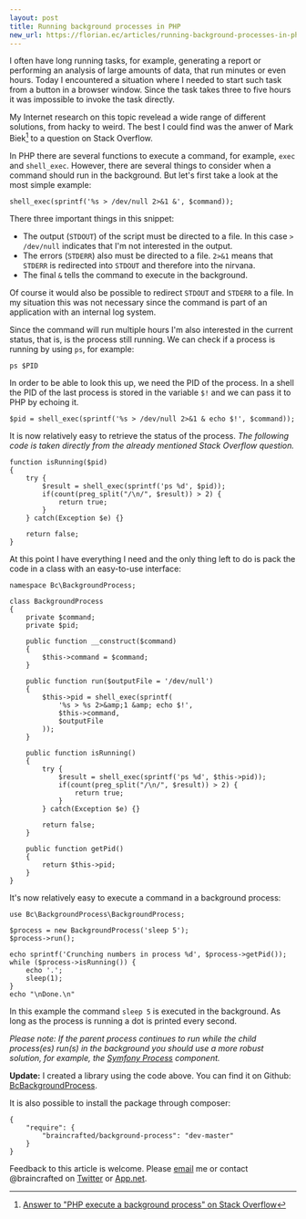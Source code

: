 ```yaml
---
layout: post
title: Running background processes in PHP
new_url: https://florian.ec/articles/running-background-processes-in-php/
---
```


I often have long running tasks, for example, generating a report or performing an analysis of large amounts of data, that run minutes or even hours. Today I encountered a situation where I needed to start such task from a button in a browser window. Since the task takes three to five hours it was impossible to invoke the task directly.

My Internet research on this topic revelead a wide range of different solutions, from hacky to weird. The best I could find was the anwer of Mark Biek[^biek] to a question on Stack Overflow.

In PHP there are several functions to execute a command, for example, `exec` and `shell_exec`. However, there are several things to consider when a command should run in the background. But let's first take a look at the most simple example:

<pre><code class="php">shell_exec(sprintf('%s > /dev/null 2>&amp;1 &amp;', $command));
</code></pre>

There three important things in this snippet:

- The output (`STDOUT`) of the script must be directed to a file. In this case `> /dev/null` indicates that I'm not interested in the output.
- The errors (`STDERR`) also must be directed to a file. `2>&1` means that `STDERR` is redirected into `STDOUT` and therefore into the nirvana.
- The final `&` tells the command to execute in the background.

Of course it would also be possible to redirect `STDOUT` and `STDERR` to a file. In my situation this was not necessary since the command is part of an application with an internal log system.

Since the command will run multiple hours I'm also interested in the current status, that is, is the process still running. We can check if a process is running by using `ps`, for example:

<pre><code class="bash">ps $PID</code></pre>

In order to be able to look this up, we need the PID of the process. In a shell the PID of the last process is stored in the variable `$!` and we can pass it to PHP by echoing it.

<pre><code class="php">$pid = shell_exec(sprintf('%s > /dev/null 2>&amp;1 &amp; echo $!', $command));</code></pre>

It is now relatively easy to retrieve the status of the process. *The following code is taken directly from the already mentioned Stack Overflow question.*

    function isRunning($pid)
    {
        try {
            $result = shell_exec(sprintf('ps %d', $pid));
            if(count(preg_split("/\n/", $result)) > 2) {
                return true;
            }
        } catch(Exception $e) {}

        return false;
    }

At this point I have everything I need and the only thing left to do is pack the code in a class with an easy-to-use interface:

    namespace Bc\BackgroundProcess;

    class BackgroundProcess
    {
        private $command;
        private $pid;

        public function __construct($command)
        {
            $this->command = $command;
        }

        public function run($outputFile = '/dev/null')
        {
            $this->pid = shell_exec(sprintf(
                '%s > %s 2>&amp;1 &amp; echo $!',
                $this->command,
                $outputFile
            ));
        }

        public function isRunning()
        {
            try {
                $result = shell_exec(sprintf('ps %d', $this->pid));
                if(count(preg_split("/\n/", $result)) > 2) {
                    return true;
                }
            } catch(Exception $e) {}

            return false;
        }

        public function getPid()
        {
            return $this->pid;
        }
    }

It's now relatively easy to execute a command in a background process:

    use Bc\BackgroundProcess\BackgroundProcess;

    $process = new BackgroundProcess('sleep 5');
    $process->run();

    echo sprintf('Crunching numbers in process %d', $process->getPid());
    while ($process->isRunning()) {
        echo '.';
        sleep(1);
    }
    echo "\nDone.\n"

In this example the command `sleep 5` is executed in the background. As long as the process is running a dot is printed every second.

*Please note: If the parent process continues to run while the child process(es) run(s) in the background you should use a more robust solution, for example, the [Symfony Process](https://github.com/symfony/Process) component.*

**Update:** I created a library using the code above. You can find it on Github: [BcBackgroundProcess](https://github.com/braincrafted/background-process).

It is also possible to install the package through composer:

    {
        "require": {
            "braincrafted/background-process": "dev-master"
        }
    }

Feedback to this article is welcome. Please [email](mailto:florian@eckerstorfer.co) me or contact @braincrafted on [Twitter](http://twitter.com/braincrafted) or [App.net](https://alpha.app.net/braincrafted).

[^biek]: [Answer to "PHP execute a background process" on Stack Overflow](http://stackoverflow.com/a/45966/776654)
